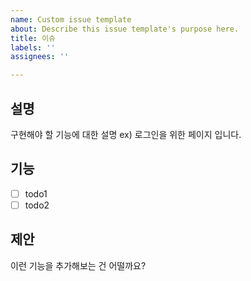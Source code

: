 ```yaml
---
name: Custom issue template
about: Describe this issue template's purpose here.
title: 이슈
labels: ''
assignees: ''

---
```


## 설명
구현해야 할 기능에 대한 설명
ex) 로그인을 위한 페이지 입니다.

## 기능
- [ ] todo1
- [ ] todo2

## 제안
이런 기능을 추가해보는 건 어떨까요?
